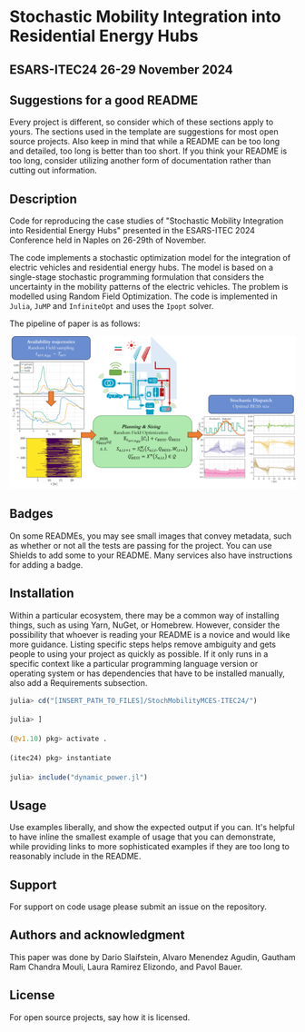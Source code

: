 # Stochastic Mobility Integration into Residential Energy Hubs
## ESARS-ITEC24 26-29 November 2024

## Suggestions for a good README


Every project is different, so consider which of these sections apply to yours. The sections used in the template are suggestions for most open source projects. Also keep in mind that while a README can be too long and detailed, too long is better than too short. If you think your README is too long, consider utilizing another form of documentation rather than cutting out information.

## Description

Code for reproducing the case studies of "Stochastic Mobility Integration into Residential Energy Hubs" presented in the ESARS-ITEC 2024 Conference held in Naples on 26-29th of November.

The code implements a stochastic optimization model for the integration of electric vehicles and residential energy hubs. The model is based on a single-stage stochastic programming formulation that considers the uncertainty in the mobility patterns of the electric vehicles. The problem is modelled using Random Field Optimization. The code is implemented in `Julia`, `JuMP` and `InfiniteOpt` and uses the `Ipopt` solver.

The pipeline of paper is as follows:

![alt text](images/graph_abstract.png)

## Badges
On some READMEs, you may see small images that convey metadata, such as whether or not all the tests are passing for the project. You can use Shields to add some to your README. Many services also have instructions for adding a badge.

## Installation
Within a particular ecosystem, there may be a common way of installing things, such as using Yarn, NuGet, or Homebrew. However, consider the possibility that whoever is reading your README is a novice and would like more guidance. Listing specific steps helps remove ambiguity and gets people to using your project as quickly as possible. If it only runs in a specific context like a particular programming language version or operating system or has dependencies that have to be installed manually, also add a Requirements subsection.

```julia
julia> cd("[INSERT_PATH_TO_FILES]/StochMobilityMCES-ITEC24/")

julia> ]

(@v1.10) pkg> activate .

(itec24) pkg> instantiate

julia> include("dynamic_power.jl")
```

## Usage
Use examples liberally, and show the expected output if you can. It's helpful to have inline the smallest example of usage that you can demonstrate, while providing links to more sophisticated examples if they are too long to reasonably include in the README.

## Support
For support on code usage please submit an issue on the repository.

## Authors and acknowledgment
This paper was done by Dario Slaifstein, Alvaro Menendez Agudin, Gautham Ram Chandra Mouli, Laura Ramirez Elizondo, and Pavol Bauer.

## License
For open source projects, say how it is licensed.
